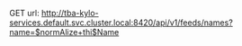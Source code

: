GET url: http://tba-kylo-services.default.svc.cluster.local:8420/api/v1/feeds/names?name=$normAlize+thi$Name